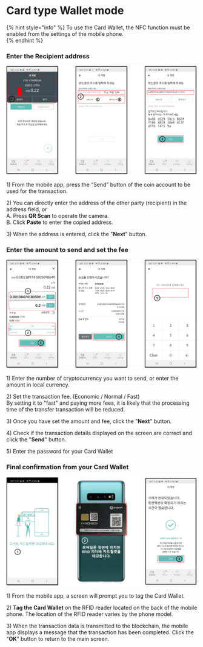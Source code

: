 # Card type Wallet mode

{% hint style="info" %}
To use the Card Wallet, the NFC function must be enabled from the settings of the mobile phone.  
{% endhint %}

### Enter the Recipient address

![](../../.gitbook/assets/mode_cardtype_send_01.png)

1\) From the mobile app, press the “Send” button of the coin account to be used for the transaction.

2\) You can directly enter the address of the other party \(recipient\) in the address field, or   
     A. Press **QR Scan** to operate the camera.   
     B. Click **Paste** to enter the copied address.

3\) When the address is entered, click the "**Next**" button.  


### Enter the amount to send and set the fee

![](../../.gitbook/assets/mode_cardtype_send_02.png)

1\) Enter the number of cryptocurrency you want to send, or enter the amount in local currency.

2\) Set the transaction fee. \(Economic / Normal / Fast\)   
By setting it to "fast" and paying more fees, it is likely that the processing time of the transfer transaction will be reduced.

3\) Once you have set the amount and fee, click the "**Next**" button.

4\) Check if the transaction details displayed on the screen are correct and click the "**Send**" button.  
  
5\) Enter the password for your Card Wallet  


### Final confirmation from your Card Wallet

![](../../.gitbook/assets/mode_cardtype_send_03.png)

1\) From the mobile app, a screen will prompt you to tag the Card Wallet.

2\) **Tag the Card Wallet** on the RFID reader located on the back of the mobile phone. The location of the RFID reader varies by the phone model.

3\) When the transaction data is transmitted to the blockchain, the mobile app displays a message that the transaction has been completed. Click the "**OK**" button to return to the main screen.


